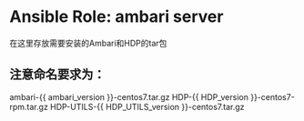 # Ansible Role: ambari server

在这里存放需要安装的Ambari和HDP的tar包

## 注意命名要求为：
ambari-{{ ambari_version }}-centos7.tar.gz
HDP-{{ HDP_version }}-centos7-rpm.tar.gz
HDP-UTILS-{{ HDP_UTILS_version }}-centos7.tar.gz

